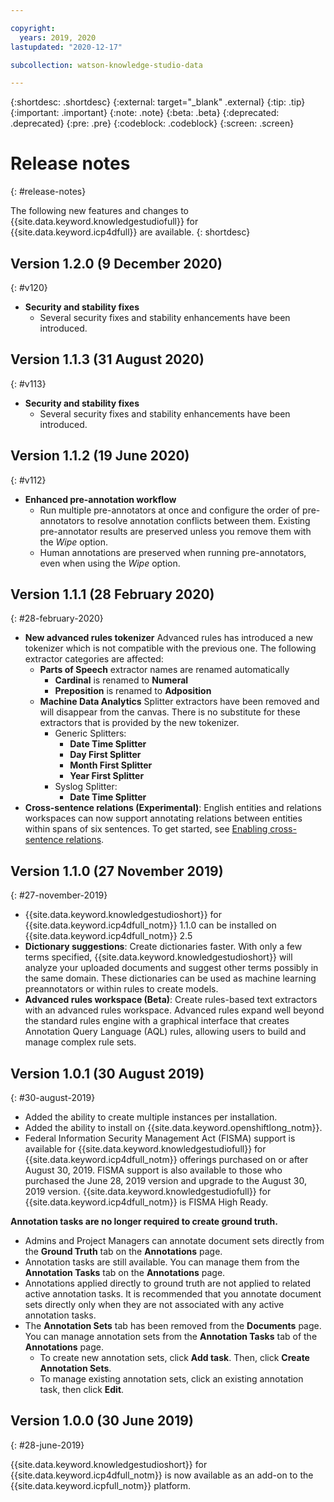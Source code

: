 ```yaml
---

copyright:
  years: 2019, 2020
lastupdated: "2020-12-17"

subcollection: watson-knowledge-studio-data

---
```


{:shortdesc: .shortdesc}
{:external: target="_blank" .external}
{:tip: .tip}
{:important: .important}
{:note: .note}
{:beta: .beta}
{:deprecated: .deprecated}
{:pre: .pre}
{:codeblock: .codeblock}
{:screen: .screen}

# Release notes
{: #release-notes}

The following new features and changes to {{site.data.keyword.knowledgestudiofull}} for {{site.data.keyword.icp4dfull}} are available.
{: shortdesc}

## Version 1.2.0 (9 December 2020)
{: #v120}

- **Security and stability fixes**
    - Several security fixes and stability enhancements have been introduced.

## Version 1.1.3 (31 August 2020)
{: #v113}

- **Security and stability fixes**
    - Several security fixes and stability enhancements have been introduced.

## Version 1.1.2 (19 June 2020)
{: #v112}

- **Enhanced pre-annotation workflow**
    - Run multiple pre-annotators at once and configure the order of pre-annotators to resolve annotation conflicts between them. Existing pre-annotator results are preserved unless you remove them with the *Wipe* option.
    - Human annotations are preserved when running pre-annotators, even when using the *Wipe* option.

## Version 1.1.1 (28 February 2020)
{: #28-february-2020}

- **New advanced rules tokenizer** Advanced rules has introduced a new tokenizer which is not compatible with the previous one. The following extractor categories are affected:
  - **Parts of Speech** extractor names are renamed automatically
    - **Cardinal** is renamed to **Numeral**
    - **Preposition** is renamed to **Adposition**
  - **Machine Data Analytics** Splitter extractors have been removed and will disappear from the canvas. There is no substitute for these extractors that is provided by the new tokenizer.
    - Generic Splitters:
      - **Date Time Splitter**
      - **Day First Splitter**
      - **Month First Splitter**
      - **Year First Splitter**
    - Syslog Splitter:
      - **Date Time Splitter**
- **Cross-sentence relations (Experimental)**: English entities and relations workspaces can now support annotating relations between entities within spans of six sentences. To get started, see [Enabling cross-sentence relations](/docs/watson-knowledge-studio-data?topic=watson-knowledge-studio-data-enabling-cross-sentence-relations).

## Version 1.1.0 (27 November 2019)
{: #27-november-2019}

- {{site.data.keyword.knowledgestudioshort}} for {{site.data.keyword.icp4dfull_notm}} 1.1.0 can be installed on {{site.data.keyword.icp4dfull_notm}} 2.5
- **Dictionary suggestions**:
Create dictionaries faster. With only a few terms specified, {{site.data.keyword.knowledgestudioshort}} will analyze your uploaded documents and suggest other terms possibly in the same domain. These dictionaries can be used as machine learning preannotators or within rules to create models.
- **Advanced rules workspace (Beta)**:
Create rules-based text extractors with an advanced rules workspace. Advanced rules expand well beyond the standard rules engine with a graphical interface that creates Annotation Query Language (AQL) rules, allowing users to build and manage complex rule sets.

## Version 1.0.1 (30 August 2019)
{: #30-august-2019}

- Added the ability to create multiple instances per installation.
- Added the ability to install on {{site.data.keyword.openshiftlong_notm}}.
- Federal Information Security Management Act (FISMA) support is available for {{site.data.keyword.knowledgestudiofull}} for {{site.data.keyword.icp4dfull_notm}} offerings purchased on or after August 30, 2019. FISMA support is also available to those who purchased the June 28, 2019 version and upgrade to the August 30, 2019 version. {{site.data.keyword.knowledgestudiofull}} for {{site.data.keyword.icp4dfull_notm}} is FISMA High Ready.

**Annotation tasks are no longer required to create ground truth.**

- Admins and Project Managers can annotate document sets directly from the **Ground Truth** tab on the **Annotations** page.
- Annotation tasks are still available. You can manage them from the **Annotation Tasks** tab on the **Annotations** page.
- Annotations applied directly to ground truth are not applied to related active annotation tasks. It is recommended that you annotate document sets directly only when they are not associated with any active annotation tasks.
- The **Annotation Sets** tab has been removed from the **Documents** page. You can manage annotation sets from the **Annotation Tasks** tab of the **Annotations** page.
  - To create new annotation sets, click **Add task**. Then, click **Create Annotation Sets**.
  - To manage existing annotation sets, click an existing annotation task, then click **Edit**.


## Version 1.0.0 (30 June 2019)
{: #28-june-2019}

{{site.data.keyword.knowledgestudioshort}} for {{site.data.keyword.icp4dfull_notm}} is now available as an add-on to the {{site.data.keyword.icpfull_notm}} platform.

